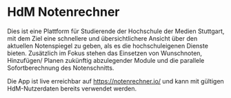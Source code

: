 # HdM Notenrechner

Dies ist eine Plattform für Studierende der Hochschule der Medien Stuttgart, mit dem Ziel eine schnellere und übersichtlichere Ansicht über den aktuellen Notenspiegel zu geben, als es die hochschuleigenen Dienste bieten. Zusätzlich im Fokus stehen das Einsetzen von Wunschnoten, Hinzufügen/ Planen zukünftig abzulegender Module und die parallele Sofortberechnung des Notenschnitts.

Die App ist live erreichbar auf https://notenrechner.io/ und kann mit gültigen HdM-Nutzerdaten bereits verwendet werden.
